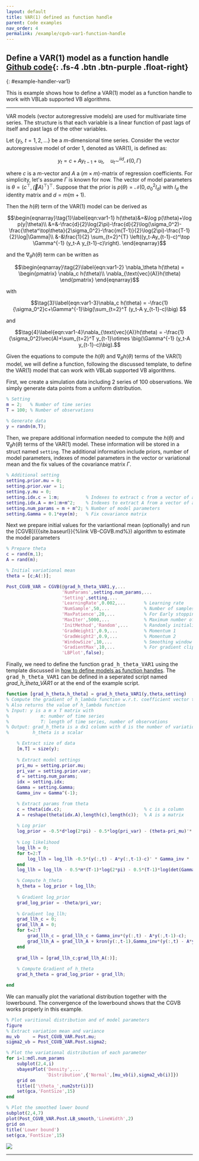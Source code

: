 ```yaml
---
layout: default
title: VAR(1) defined as function handle
parent: Code examples
nav_order: 4
permalink: /example/cgvb-var1-function-handle
---
```


## **Define a VAR(1) model as a function handle** [Github code](https://github.com/VBayesLab/VBLab/blob/main/Example/CGVB_VAR1_Function_Handle.m){: .fs-4 .btn .btn-purple .float-right}

{: #example-handler-var1} 

This is example shows how to define a VAR(1) model as a function handle to work with VBLab supported VB algorithms.

---

VAR models (vector autoregressive models) are used for multivariate time series. The structure is that each variable is a linear function of past lags of itself and past lags of the other variables.

Let $\{y_t,\ t=1,2,...\}$ be a $m$-dimensional time series. Consider the vector autoregressive model of order 1, denoted as VAR(1), is defined as:

$$y_t = c+ Ay_{t-1}  + u_t, \quad u_t \sim^{iid} \mathcal{N}(0,\Gamma)$$

where $c$ is a $m$-vector and $A$ a $(m\times m)$-matrix of regression coefficients. 
For simplicity, let's assume $\Gamma$ is known for now.
The vector of model parameters is $\theta=(c^\top,\vec(A)^\top)^\top$.
Suppose that the prior is $p(\theta) = \mathcal{N}(0,\sigma_0^2I_d)$ with $I_d$ the identity matrix and $d=m(m+1)$.

Then the $h(\theta)$ term of the VAR(1) model can be derived as

$$\begin{eqnarray}\tag{1}\label{eqn:var1-1}
h(\theta)&=&\log p(\theta)+\log p(y|\theta)\\
&=&-\frac{d}{2}\log(2\pi)-\frac{d}{2}\log(\sigma_0^2)-\frac{\theta^\top\theta}{2\sigma_0^2}-\frac{m(T-1)}{2}\log(2\pi)-\frac{T-1}{2}\log|\Gamma|\\
&-&\frac{1}{2} \sum_{t=2}^{T} \left((y_t-Ay_{t-1}-c)^\top \Gamma^{-1} (y_t-A y_{t-1}-c)\right). \end{eqnarray}$$ 

and the $\nabla_\theta h(\theta)$ term can be written as

$$\begin{eqnarray}\tag{2}\label{eqn:var1-2}
\nabla_\theta h(\theta) = \begin{pmatrix}
\nabla_c h(\theta)\\
\nabla_{\text{vec}(A)}h(\theta)
\end{pmatrix}
\end{eqnarray}$$

with

$$\tag{3}\label{eqn:var1-3}\nabla_c h(\theta) = -\frac{1}{\sigma_0^2}c+\Gamma^{-1}\big(\sum_{t=2}^T (y_t-A y_{t-1}-c)\big) $$

and

$$\tag{4}\label{eqn:var1-4}\nabla_{\text{vec}(A)}h(\theta) = -\frac{1}{\sigma_0^2}\vec(A)+\sum_{t=2}^T y_{t-1}\otimes \big(\Gamma^{-1} (y_t-A y_{t-1}-c)\big).$$

Given the equations to compute the $h(\theta)$ and $\nabla_\theta h(\theta)$ terms of the VAR(1) model, we will define a function, following the discussed template, to define the VAR(1) model that can work with VBLab supported VB algorithms. 

First, we create a simulation data including $2$ series of $100$ observations. We simply generate data points from a uniform distribution. 
```m
% Setting
m = 2;   % Number of time series
T = 100; % Number of observations

% Generate data
y = randn(m,T);
```
Then, we prepare additional information needed to compute the $h(\theta)$ and $\nabla_\theta h(\theta)$ terms of the VAR(1) model. These information will be stored in a struct named `setting`. The additional information include priors, number of model parameters, indexes of model parameters in the vector or variational mean and the fix values of the covariance matrix $\Gamma$.
```m
% Additional setting
setting.prior.mu = 0;  
setting.prior.var = 1;
setting.y.mu = 0;
setting.idx.c = 1:m;          % Indexes to extract c from a vector of all parameters
setting.idx.A = m+1:m+m^2;    % Indexes to extract A from a vector of all parameters
setting.num_params = m + m^2; % Number of model parameters
setting.Gamma = 0.1*eye(m);   % Fix covariance matrix
```
Next we prepare initial values for the variantional mean (optionally) and run the [CGVB]({{site.baseurl}}{%link VB-CGVB.md%}) algorithm to estimate the model parameters
```m
% Prepare theta
c = rand(m,1);
A = rand(m);

% Initial variational mean
theta = [c;A(:)];

Post_CGVB_VAR = CGVB(@grad_h_theta_VAR1,y,...
                     'NumParams',setting.num_params,...
                     'Setting',setting,...
                     'LearningRate',0.002,...       % Learning rate
                     'NumSample',50,...             % Number of samples to estimate gradient of lowerbound
                     'MaxPatience',20,...           % For Early stopping
                     'MaxIter',5000,...             % Maximum number of iterations
                     'InitMethod','Random',...      % Randomly initialize parameters using 
                     'GradWeight1',0.9,...          % Momentum 1
                     'GradWeight2',0.9,...          % Momentum 2
                     'WindowSize',10,...            % Smoothing window for lowerbound
                     'GradientMax',10,...           % For gradient clipping
                     'LBPlot',false); 
```
Finally, we need to define the function <samp>grad_h_theta_VAR1</samp> using the template discussed in [how to define models as function handles](http://localhost:4000/VBLabDocs/model/custom/#custom-handler). The <samp>grad_h_theta_VAR1</samp> can be defined in a seperated script named *grad_h_theta_VAR1* or at the end of the example script.
```m
function [grad_h_theta,h_theta] = grad_h_theta_VAR1(y,theta,setting)
% Compute the gradient of h_lambda function w.r.t. coefficient vector theta.
% Also returns the value of h_lambda function
% Input: y is a m x T matrix with
%            m: number of time series
%            T: length of time series, number of observations
% Output: grad_h_theta is a dx1 column with d is the number of variational parameters
%         h_theta is a scalar

    % Extract size of data
    [m,T] = size(y);
        
    % Extract model settings
    pri_mu = setting.prior.mu; 
    pri_var = setting.prior.var;
    d = setting.num_params;
    idx = setting.idx;
    Gamma = setting.Gamma;
    Gamma_inv = Gamma^(-1);

    % Extract params from theta
    c = theta(idx.c);                               % c is a column
    A = reshape(theta(idx.A),length(c),length(c));  % A is a matrix
        
    % Log prior
    log_prior = -0.5*d*log(2*pi) - 0.5*log(pri_var) - (theta-pri_mu)'*(theta-pri_mu)/(2*pri_var);
        
    % Log likelihood
    log_llh = 0;
    for t=2:T
        log_llh = log_llh -0.5*(y(:,t) - A*y(:,t-1)-c)' * Gamma_inv * (y(:,t) - A*y(:,t-1)-c);
    end  
    log_llh = log_llh - 0.5*m*(T-1)*log(2*pi) - 0.5*(T-1)*log(det(Gamma));

    % Compute h_theta
    h_theta = log_prior + log_llh;
        
    % Gradient log_prior
    grad_log_prior = -theta/pri_var;
        
    % Gradient log_llh;
    grad_llh_c = 0;
    grad_llh_A = 0;
    for t=2:T
        grad_llh_c = grad_llh_c + Gamma_inv*(y(:,t) - A*y(:,t-1)-c);
        grad_llh_A = grad_llh_A + kron(y(:,t-1),Gamma_inv*(y(:,t) - A*y(:,t-1)-c));
    end
        
    grad_llh = [grad_llh_c;grad_llh_A(:)];
        
    % Compute Gradient of h_theta
    grad_h_theta = grad_log_prior + grad_llh;

end 
```
We can manually plot the variational distribution together with the lowerbound. The convergence of the lowerbound shows that the CGVB works properly in this example.
```m
% Plot varitional distribution and of model parameters
figure
% Extract variation mean and variance
mu_vb     = Post_CGVB_VAR.Post.mu;
sigma2_vb = Post_CGVB_VAR.Post.sigma2;

% Plot the variational distribution of each parameter
for i=1:mdl.num_params
    subplot(2,4,i)
    vbayesPlot('Density',...
               'Distribution',{'Normal',[mu_vb(i),sigma2_vb(i)]})
    grid on
    title(['\theta_',num2str(i)])
    set(gca,'FontSize',15)
end

% Plot the smoothed lower bound
subplot(2,4,7)
plot(Post_CGVB_VAR.Post.LB_smooth,'LineWidth',2)
grid on
title('Lower bound')
set(gca,'FontSize',15)
```

<img src="/VBLabDocs/assets/images/Example-VAR1.jpg" class="center"/>

---